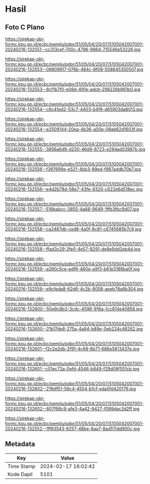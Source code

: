 # Hasil

## Foto C Plano

https://sirekap-obj-formc.kpu.go.id/ecbc/pemilu/pdpr/51/05/04/20/07/5105042007001-20240216-132551--cc313cef-700c-4796-9864-715546e53226.jpg

https://sirekap-obj-formc.kpu.go.id/ecbc/pemilu/pdpr/51/05/04/20/07/5105042007001-20240216-132553--09809917-076b-484c-8f08-508645350507.jpg

https://sirekap-obj-formc.kpu.go.id/ecbc/pemilu/pdpr/51/05/04/20/07/5105042007001-20240216-132553--8cf1b7f0-e08d-491e-adcb-298226b961b0.jpg

https://sirekap-obj-formc.kpu.go.id/ecbc/pemilu/pdpr/51/05/04/20/07/5105042007001-20240216-132554--c6c41ed2-53c7-4403-b4f8-d65903da8013.jpg

https://sirekap-obj-formc.kpu.go.id/ecbc/pemilu/pdpr/51/05/04/20/07/5105042007001-20240216-132554--e2509144-20ea-4b36-a00e-08ab62d1603f.jpg

https://sirekap-obj-formc.kpu.go.id/ecbc/pemilu/pdpr/51/05/04/20/07/5105042007001-20240216-132555--3856a6d9-d230-46d9-8723-e29dad03987b.jpg

https://sirekap-obj-formc.kpu.go.id/ecbc/pemilu/pdpr/51/05/04/20/07/5105042007001-20240216-132556--f397699e-e521-4bb3-89ed-f987addb70b7.jpg

https://sirekap-obj-formc.kpu.go.id/ecbc/pemilu/pdpr/51/05/04/20/07/5105042007001-20240216-132556--e4d2b78d-58e7-43fe-9320-c622e6d518ec.jpg

https://sirekap-obj-formc.kpu.go.id/ecbc/pemilu/pdpr/51/05/04/20/07/5105042007001-20240216-132557--516babcc-3855-4a88-9649-1ffb3fbc9d07.jpg

https://sirekap-obj-formc.kpu.go.id/ecbc/pemilu/pdpr/51/05/04/20/07/5105042007001-20240216-132558--ca2487db-ced8-4a0f-8c81-c6745685b7c9.jpg

https://sirekap-obj-formc.kpu.go.id/ecbc/pemilu/pdpr/51/05/04/20/07/5105042007001-20240216-132558--ffad3c29-2fe0-4e57-8291-de8e9dd2eb4d.jpg

https://sirekap-obj-formc.kpu.go.id/ecbc/pemilu/pdpr/51/05/04/20/07/5105042007001-20240216-132559--a390c5ce-edf9-460e-a9f3-b61e3186ba0f.jpg

https://sirekap-obj-formc.kpu.go.id/ecbc/pemilu/pdpr/51/05/04/20/07/5105042007001-20240216-132559--e9cfeda8-62d6-4c2b-8058-aeeb78a6b304.jpg

https://sirekap-obj-formc.kpu.go.id/ecbc/pemilu/pdpr/51/05/04/20/07/5105042007001-20240216-132600--50e9c8b3-3cdc-4596-916a-1cc814e40856.jpg

https://sirekap-obj-formc.kpu.go.id/ecbc/pemilu/pdpr/51/05/04/20/07/5105042007001-20240216-132600--21b17de8-275a-4a94-b89e-0eb224c46262.jpg

https://sirekap-obj-formc.kpu.go.id/ecbc/pemilu/pdpr/51/05/04/20/07/5105042007001-20240216-132601--f2c2e2db-2f91-4c68-8b71-686e5813437e.jpg

https://sirekap-obj-formc.kpu.go.id/ecbc/pemilu/pdpr/51/05/04/20/07/5105042007001-20240216-132601--c51ec72a-0efd-4546-b849-f29d08f551cb.jpg

https://sirekap-obj-formc.kpu.go.id/ecbc/pemilu/pdpr/51/05/04/20/07/5105042007001-20240216-132602--21fbff51-59c4-4554-b1cf-eda0fd420176.jpg

https://sirekap-obj-formc.kpu.go.id/ecbc/pemilu/pdpr/51/05/04/20/07/5105042007001-20240216-132602--807f98c9-afe3-4a42-9427-f099dac3d2ff.jpg

https://sirekap-obj-formc.kpu.go.id/ecbc/pemilu/pdpr/51/05/04/20/07/5105042007001-20240216-132552--1ff93543-9257-48be-8aa7-8ad511dd900c.jpg


## Metadata

| Key        | Value               |
| ---------- | ------------------- |
| Time Stamp | 2024-02-17 16:02:42 |
| Kode Dapil | 5101                |



